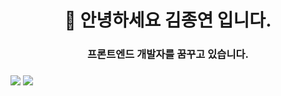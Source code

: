<h1 align="center"> 👋 안녕하세요 김종연 입니다.</h1>
<h3 align="center">프론트엔드 개발자를 꿈꾸고 있습니다.</h3>

<h3 align="left"></h3>
<p align="left">
</p>

<img src="https://img.shields.io/badge/python-3776AB?style=for-the-badge&logo=python&logoColor=white">
<img src="https://img.shields.io/badge/html-#ff6f3c?style=for-the-badge&logo=#E34F26&logoColor=white">
